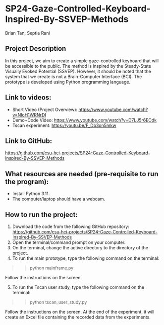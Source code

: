 # SP24-Gaze-Controlled-Keyboard-Inspired-By-SSVEP-Methods

Brian Tan, Septia Rani

## Project Description
In this project, we aim to create a simple gaze-controlled keyboard that will be accessible to the public. The method is inspired by the Steady-State Visually Evoked Potential (SSVEP). However, it should be noted that the system that we create is not a Brain-Computer Interface (BCI). The prototype is developed using Python programming language.

## Link to videos:
- Short Video (Project Overview): https://www.youtube.com/watch?v=NloH1WRNrDI
- Demo+Code Video: https://www.youtube.com/watch?v=D7LJ5r6ECdk
- Tscan experiment: https://youtu.be/F_Db3on5mkw

## Link to GitHub:
https://github.com/csu-hci-projects/SP24-Gaze-Controlled-Keyboard-Inspired-By-SSVEP-Methods

## What resources are needed (pre-requisite to run the program):
- Install Python 3.11.
- The computer/laptop should have a webcam.

## How to run the project:
1. Download the code from the following GitHub repository:
https://github.com/csu-hci-projects/SP24-Gaze-Controlled-Keyboard-Inspired-By-SSVEP-Methods
2. Open the terminal/command prompt on your computer.
3. On the terminal, change the active directory to the directory of the project.
4. To run the main prototype, type the following command on the terminal: 
>> python mainframe.py 

Follow the instructions on the screen. 

5. To run the Tscan user study, type the following command on the terminal:
>> python tscan_user_study.py 

Follow the instructions on the screen. At the end of the experiment, it will create an Excel file containing the recorded data from the experiments.